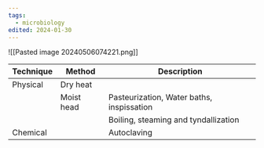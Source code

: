 ```yaml
---
tags:
  - microbiology
edited: 2024-01-30
---
```

![[Pasted image 20240506074221.png]]


| Technique | Method     | Description                               |
| --------- | ---------- | ----------------------------------------- |
| Physical  | Dry heat   |                                           |
|           | Moist head | Pasteurization, Water baths, inspissation |
|           |            | Boiling, steaming and tyndallization      |
| Chemical  |            | Autoclaving                               |

